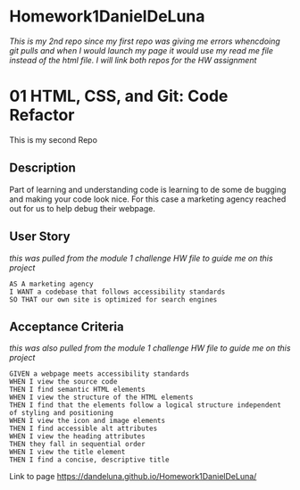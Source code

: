 # Homework1DanielDeLuna
*This is my 2nd repo since my first repo was giving me errors whencdoing git pulls and when I would launch my page it would use my read me file instead of the html file. I will link both repos for the HW assignment* 
# 01 HTML, CSS, and Git: Code Refactor
This is my second Repo

## Description 
Part of learning and understanding code is learning to de some de bugging and making your code look nice. For this case a marketing agency reached out for us to help debug their webpage.

## User Story
*this was pulled from the module 1 challenge HW file to guide me on this project*
```
AS A marketing agency
I WANT a codebase that follows accessibility standards
SO THAT our own site is optimized for search engines
```

## Acceptance Criteria
*this was also pulled from the module 1 challenge HW file to guide me on this project*
```
GIVEN a webpage meets accessibility standards
WHEN I view the source code
THEN I find semantic HTML elements
WHEN I view the structure of the HTML elements
THEN I find that the elements follow a logical structure independent of styling and positioning
WHEN I view the icon and image elements
THEN I find accessible alt attributes
WHEN I view the heading attributes
THEN they fall in sequential order
WHEN I view the title element
THEN I find a concise, descriptive title
```
Link to page 
https://dandeluna.github.io/Homework1DanielDeLuna/

